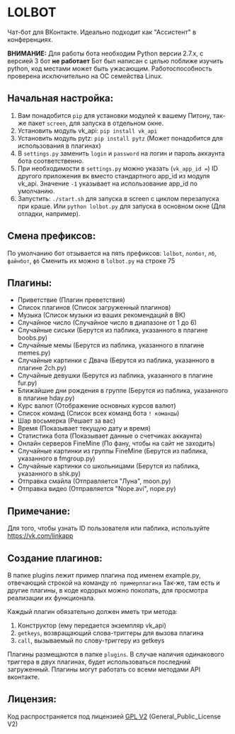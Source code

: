 LOLBOT
========

Чат-бот для ВКонтакте.
Идеально подходит как "Ассистент" в конференциях.

**ВНИМАНИЕ:**
Для работы бота необходим Python версии 2.7.x, с версией 3 бот **не работает**
Бот был написан с целью поближе изучить python, код местами может быть ужасающим.
Работоспособность проверена исключительно на ОС семейства Linux.

## Начальная настройка:
1. Вам понадобится `pip` для установки модулей к вашему Питону, так-же пакет `screen`, для запуска в отдельном окне.
2. Установить модуль vk_api: `pip install vk_api`
3. Установить модуль pytz: `pip install pytz` (Может понадобится для использования в плагинах)
4. В `settings.py` заменить `login` и `password` на логин и пароль аккаунта бота соответственно. 
5. При необходимости в `settings.py` можно указать (`vk_app_id =`) ID другого приложения вк вместо стандартного app_id из модуля vk_api. 
Значение `-1` указывает на использование app_id по умолчанию.
6. Запустить: `./start.sh` для запуска в screen с циклом перезапуска при краше. 
   Или `python lolbot.py` для запуска в основном окне (Для отладки, например).

## Смена префиксов:
По умолчанию бот отзывается на пять префиксов: `lolbot`, `лолбот`, `лб`, `файнбот`, `фб`
Сменить их можно в `lolbot.py` на строке 75

## Плагины:
* Приветствие (Плагин преветствия)
* Список плагинов (Список загруженный плагинов)
* Музыка (Список музыки из ваших рекомендаций в ВК)
* Случайное число (Случайное число в диапазоне от 1 до 6)
* Случайные сиськи (Берутся из паблика, указанного в плагине boobs.py)
* Случайные мемы (Берутся из паблика, указанного в плагине memes.py)
* Случайные картинки с Двача (Берутся из паблика, указанного в плагине 2ch.py)
* Случайные девушки (Берутся из паблика, указанного в плагине fur.py)
* Ближайшие дни рождения в группе (Берутся из паблика, указанного в плагине hday.py)
* Курс валют (Отображение основных курсов валют)
* Список команд (Список всех команд бота `! команды`)
* Шар восьмерка (Решает за вас)
* Время (Показывает текущую дату и время)
* Статистика бота (Показывает данные о счетчиках аккаунта)
* Онлайн серверов FineMine (По фану, чтобы на сайт не заходить)
* Случайные картинки из группы FineMine (Берутся из паблика, указанного в fmgroup.py)
* Случайные картинки со школьницами (Берутся из паблика, указанного в shk.py)
* Отправка смайла (Отправляется "Луна", moon.py)
* Отправка видео (Отправляется "Nope.avi", nope.py)

## Примечание:
Для того, чтобы узнать ID пользователя или паблика, используйте https://vk.com/linkapp

## Создание плагинов:
В папке plugins лежит пример плагина под именем example.py, отвечающий строкой на команду `лб примерплагина`
Так-же, там есть и другие плагины, в коде кодорых можно покопать, для просмотра реализации их функционала.

Каждый плагин обязательно должен иметь три метода:
1. Конструктор (ему передается экземпляр vk_api)
2. `getkeys`, возвращающий слова-триггеры для вызова плагина
3. `call`, вызываемый по слову-триггеру из getkeys

Плагины размещаются в папке `plugins`. В случае наличия одинакового триггера в двух плагинах, будет использоваться последний загруженный.
Плагины могут работать со всеми методами API вконтакте.

## Лицензия:
Код распространяется под лицензией [GPL V2](https://ru.wikipedia.org/wiki/GNU_General_Public_License) (General_Public_License V2)

